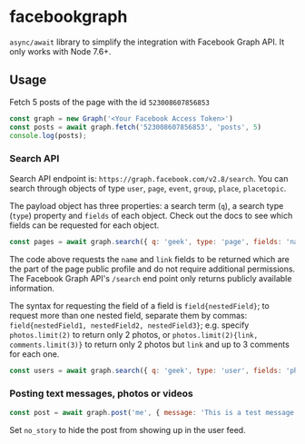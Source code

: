 # facebookgraph 

`async/await` library to simplify the integration with Facebook Graph API. It only works with Node 7.6+.

## Usage  

Fetch 5 posts of the page with the id `523008607856853`

```js
const graph = new Graph('<Your Facebook Access Token>')
const posts = await graph.fetch('523008607856853', 'posts', 5)
console.log(posts);
```

### Search API

Search API endpoint is: `https://graph.facebook.com/v2.8/search`. You can search through objects of type `user`, `page`, `event`, `group`, `place`, `placetopic`.

The payload object has three properties: a search term (`q`), a search type (`type`) property and `fields` of each object. Check out the docs to see which fields can be requested for each object.

```js
const pages = await graph.search({ q: 'geek', type: 'page', fields: 'name, link' })
```

The code above requests the `name` and `link` fields to be returned which are the part of the page public profile and do not require additional permissions. The Facebook Graph API's `/search` end point only returns publicly available information.

The syntax for requesting the field of a field is `field{nestedField}`; to request more than one nested field, separate them by commas: `field{nestedField1, nestedField2, nestedField3}`; e.g. specify `photos.limit(2)` to return only 2 photos, or `photos.limit(2){link, comments.limit(3)}` to return only 2 photos but `link` and up to 3 comments for each one.


```js
const users = await graph.search({ q: 'geek', type: 'user', fields: 'photos.limit(2){link, comments.limit(2)}' }
```

### Posting text messages, photos or videos

```js
const post = await graph.post('me', { message: 'This is a test message.', link: 'https://zaiste.net' });
```

Set `no_story` to hide the post from showing up in the user feed.
